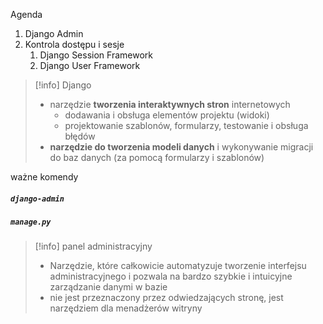 
Agenda
1. Django Admin
2. Kontrola dostępu i sesje
	1. Django Session Framework
	2. Django User Framework


>[!info] Django
>- narzędzie **tworzenia interaktywnych stron** internetowych
>	- dodawania i obsługa elementów projektu (widoki)
>	- projektowanie szablonów, formularzy, testowanie i obsługa błędów
>- **narzędzie do tworzenia modeli danych** i wykonywanie migracji do baz danych (za pomocą formularzy i szablonów)

ważne komendy
##### `django-admin`
##### `manage.py`

>[!info] panel administracyjny
> - Narzędzie, które całkowicie automatyzuje tworzenie interfejsu administracyjnego i pozwala na bardzo szybkie i intuicyjne zarządzanie danymi w bazie
> - nie jest przeznaczony przez odwiedzających stronę, jest narzędziem dla menadżerów witryny


























